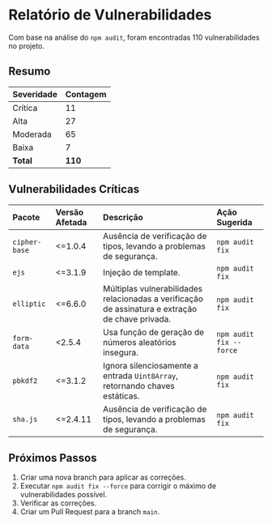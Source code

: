 # Relatório de Vulnerabilidades

Com base na análise do `npm audit`, foram encontradas 110 vulnerabilidades no projeto.

## Resumo

| Severidade | Contagem |
| :--- | :--- |
| Crítica | 11 |
| Alta | 27 |
| Moderada | 65 |
| Baixa | 7 |
| **Total** | **110** |

## Vulnerabilidades Críticas

| Pacote | Versão Afetada | Descrição | Ação Sugerida |
| :--- | :--- | :--- | :--- |
| `cipher-base` | <=1.0.4 | Ausência de verificação de tipos, levando a problemas de segurança. | `npm audit fix` |
| `ejs` | <=3.1.9 | Injeção de template. | `npm audit fix` |
| `elliptic` | <=6.6.0 | Múltiplas vulnerabilidades relacionadas a verificação de assinatura e extração de chave privada. | `npm audit fix` |
| `form-data` | <2.5.4 | Usa função de geração de números aleatórios insegura. | `npm audit fix --force` |
| `pbkdf2` | <=3.1.2 | Ignora silenciosamente a entrada `Uint8Array`, retornando chaves estáticas. | `npm audit fix` |
| `sha.js` | <=2.4.11 | Ausência de verificação de tipos, levando a problemas de segurança. | `npm audit fix` |

## Próximos Passos

1.  Criar uma nova branch para aplicar as correções.
2.  Executar `npm audit fix --force` para corrigir o máximo de vulnerabilidades possível.
3.  Verificar as correções.
4.  Criar um Pull Request para a branch `main`.
